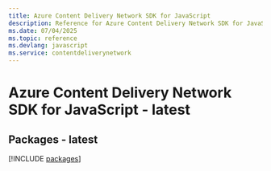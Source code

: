```yaml
---
title: Azure Content Delivery Network SDK for JavaScript
description: Reference for Azure Content Delivery Network SDK for JavaScript
ms.date: 07/04/2025
ms.topic: reference
ms.devlang: javascript
ms.service: contentdeliverynetwork
---
```

# Azure Content Delivery Network SDK for JavaScript - latest
## Packages - latest
[!INCLUDE [packages](content-delivery-network-index.md)]